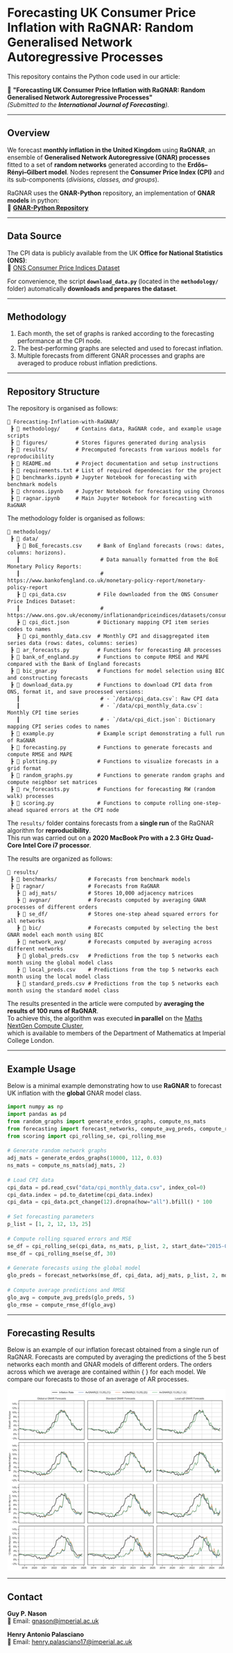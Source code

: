 # Forecasting UK Consumer Price Inflation with RaGNAR: Random Generalised Network Autoregressive Processes

This repository contains the Python code used in our article:

📄 **"Forecasting UK Consumer Price Inflation with RaGNAR: Random Generalised Network Autoregressive Processes"**  
*(Submitted to the **International Journal of Forecasting**).*

---

## Overview  
We forecast **monthly inflation in the United Kingdom** using **RaGNAR**, an ensemble of **Generalised Network Autoregressive (GNAR) processes** fitted to a set of **random networks** generated according to the **Erdős–Rényi–Gilbert model**. Nodes represent the **Consumer Price Index (CPI)** and its sub-components (*divisions, classes, and groups*).

RaGNAR uses the **GNAR-Python** repository, an implementation of **GNAR models** in python:  
🔗 **[GNAR-Python Repository](https://github.com/henrypalasciano/GNAR-Python.git)**  

---

## Data Source  
The CPI data is publicly available from the UK **Office for National Statistics (ONS)**:  
🔗 [ONS Consumer Price Indices Dataset](https://www.ons.gov.uk/economy/inflationandpriceindices/datasets/consumerpriceindices)  

For convenience, the script **`download_data.py`** (located in the **`methodology/`** folder) automatically **downloads and prepares the dataset**.

---

## Methodology  
1. Each month, the set of graphs is ranked according to the forecasting performance at the CPI node.  
2. The best-performing graphs are selected and used to forecast inflation.  
3. Multiple forecasts from different GNAR processes and graphs are averaged to produce robust inflation predictions. 

---

## Repository Structure  

The repository is organised as follows:  

```plaintext
📂 Forecasting-Inflation-with-RaGNAR/
 ┣ 📂 methodology/     # Contains data, RaGNAR code, and example usage scripts
 ┣ 📂 figures/         # Stores figures generated during analysis
 ┣ 📂 results/         # Precomputed forecasts from various models for reproducibility
 ┣ 📜 README.md        # Project documentation and setup instructions
 ┣ 📜 requirements.txt # List of required dependencies for the project
 ┣ 📜 benchmarks.ipynb # Jupyter Notebook for forecasting with benchmark models
 ┣ 📜 chronos.ipynb    # Jupyter Notebook for forecasting using Chronos
 ┣ 📜 ragnar.ipynb     # Main Jupyter Notebook for forecasting with RaGNAR
```

The methodology folder is organised as follows:

```plaintext
📂 methodology/
 ┣ 📂 data/  
   ┣ 📜 BoE_forecasts.csv     # Bank of England forecasts (rows: dates, columns: horizons).  
   ┃                          # Data manually formatted from the BoE Monetary Policy Reports:  
   ┃                          # https://www.bankofengland.co.uk/monetary-policy-report/monetary-policy-report  
   ┣ 📜 cpi_data.csv          # File downloaded from the ONS Consumer Price Indices Dataset:  
   ┃                          # https://www.ons.gov.uk/economy/inflationandpriceindices/datasets/consumerpriceindices  
   ┣ 📜 cpi_dict.json         # Dictionary mapping CPI item series codes to names  
   ┣ 📜 cpi_monthly_data.csv  # Monthly CPI and disaggregated item series data (rows: dates, columns: series)  
 ┣ 📜 ar_forecasts.py         # Functions for forecasting AR processes  
 ┣ 📜 bank_of_england.py      # Functions to compute RMSE and MAPE compared with the Bank of England forecasts  
 ┣ 📜 bic_gnar.py             # Functions for model selection using BIC and constructing forecasts  
 ┣ 📜 download_data.py        # Functions to download CPI data from ONS, format it, and save processed versions:  
   ┃                          # - `/data/cpi_data.csv`: Raw CPI data  
   ┃                          # - `/data/cpi_monthly_data.csv`: Monthly CPI time series  
   ┃                          # - `/data/cpi_dict.json`: Dictionary mapping CPI series codes to names  
 ┣ 📜 example.py              # Example script demonstrating a full run of RaGNAR  
 ┣ 📜 forecasting.py          # Functions to generate forecasts and compute RMSE and MAPE  
 ┣ 📜 plotting.py             # Functions to visualize forecasts in a grid format  
 ┣ 📜 random_graphs.py        # Functions to generate random graphs and compute neighbor set matrices  
 ┣ 📜 rw_forecasts.py         # Functions for forecasting RW (random walk) processes  
 ┣ 📜 scoring.py              # Functions to compute rolling one-step-ahead squared errors at the CPI node  
```

The `results/` folder contains forecasts from a **single run** of the RaGNAR algorithm for **reproducibility**.  
This run was carried out on a **2020 MacBook Pro with a 2.3 GHz Quad-Core Intel Core i7 processor**.  

The results are organized as follows:

```plaintext
📂 results/
 ┣ 📂 benchmarks/          # Forecasts from benchmark models
 ┣ 📂 ragnar/              # Forecasts from RaGNAR
   ┣ 📂 adj_mats/          # Stores 10,000 adjacency matrices
   ┣ 📂 avgnar/            # Forecasts computed by averaging GNAR processes of different orders
   ┣ 📂 se_df/             # Stores one-step ahead squared errors for all networks
   ┣ 📂 bic/               # Forecasts computed by selecting the best GNAR model each month using BIC
   ┣ 📂 network_avg/       # Forecasts computed by averaging across different networks
   ┣ 📜 global_preds.csv   # Predictions from the top 5 networks each month using the global model class
   ┣ 📜 local_preds.csv    # Predictions from the top 5 networks each month using the local model class
   ┣ 📜 standard_preds.csv # Predictions from the top 5 networks each month using the standard model class
```

The results presented in the article were computed by **averaging the results of 100 runs of RaGNAR**.  
To achieve this, the algorithm was executed **in parallel** on the [Maths NextGen Compute Cluster](https://sysnews.ma.ic.ac.uk/NextGen/),  
which is available to members of the Department of Mathematics at Imperial College London.


---

## Example Usage

Below is a minimal example demonstrating how to use **RaGNAR** to forecast UK inflation with the **global** GNAR model class.

```python
import numpy as np
import pandas as pd
from random_graphs import generate_erdos_graphs, compute_ns_mats
from forecasting import forecast_networks, compute_avg_preds, compute_rmse_df
from scoring import cpi_rolling_se, cpi_rolling_mse

# Generate random network graphs
adj_mats = generate_erdos_graphs(10000, 112, 0.03)
ns_mats = compute_ns_mats(adj_mats, 2)

# Load CPI data
cpi_data = pd.read_csv("data/cpi_monthly_data.csv", index_col=0)
cpi_data.index = pd.to_datetime(cpi_data.index)
cpi_data = cpi_data.pct_change(12).dropna(how="all").bfill() * 100

# Set forecasting parameters
p_list = [1, 2, 12, 13, 25]

# Compute rolling squared errors and MSE
se_df = cpi_rolling_se(cpi_data, ns_mats, p_list, 2, start_date="2015-07-01", end_date="2024-11-01", n_train=150, n_shift=1)
mse_df = cpi_rolling_mse(se_df, 30)

# Generate forecasts using the global model
glo_preds = forecast_networks(mse_df, cpi_data, adj_mats, p_list, 2, model_type="global", n_train=150, n_test=1, start_date="2017-12-01", end_date="2024-12-01", h=12, n_best=5)

# Compute average predictions and RMSE
glo_avg = compute_avg_preds(glo_preds, 5)
glo_rmse = compute_rmse_df(glo_avg)
```

---

## Forecasting Results  

Below is an example of our inflation forecast obtained from a single run of RaGNAR. Forecasts are computed by averaging the predictions of the 5 best networks each month and GNAR models of different orders. The orders across which we average are contained within { } for each model. We compare our forecasts to those of an average of AR processes.  

![RaGNAR Forecast](figures/forecasts.png)

---

## Contact  

**Guy P. Nason**  
📧 Email: [gnason@imperial.ac.uk](mailto:gnason@imperial.ac.uk)  

**Henry Antonio Palasciano**  
📧 Email: [henry.palasciano17@imperial.ac.uk](mailto:henry.palasciano17@imperial.ac.uk)
